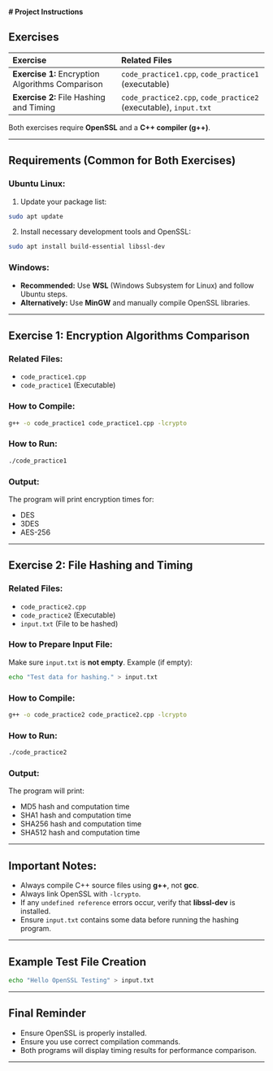 **# Project Instructions**

## Exercises

| Exercise | Related Files |
|:--------|:--------------|
| **Exercise 1:** Encryption Algorithms Comparison | `code_practice1.cpp`, `code_practice1` (executable) |
| **Exercise 2:** File Hashing and Timing | `code_practice2.cpp`, `code_practice2` (executable), `input.txt` |

Both exercises require **OpenSSL** and a **C++ compiler (g++)**.

---

## Requirements (Common for Both Exercises)

### Ubuntu Linux:
1. Update your package list:
```bash
sudo apt update
```
2. Install necessary development tools and OpenSSL:
```bash
sudo apt install build-essential libssl-dev
```

### Windows:
- **Recommended:** Use **WSL** (Windows Subsystem for Linux) and follow Ubuntu steps.
- **Alternatively:** Use **MinGW** and manually compile OpenSSL libraries.

---

## Exercise 1: Encryption Algorithms Comparison

### Related Files:
- `code_practice1.cpp`
- `code_practice1` (Executable)

### How to Compile:
```bash
g++ -o code_practice1 code_practice1.cpp -lcrypto
```

### How to Run:
```bash
./code_practice1
```

### Output:
The program will print encryption times for:
- DES
- 3DES
- AES-256

---

## Exercise 2: File Hashing and Timing

### Related Files:
- `code_practice2.cpp`
- `code_practice2` (Executable)
- `input.txt` (File to be hashed)

### How to Prepare Input File:
Make sure `input.txt` is **not empty**.
Example (if empty):
```bash
echo "Test data for hashing." > input.txt
```

### How to Compile:
```bash
g++ -o code_practice2 code_practice2.cpp -lcrypto
```

### How to Run:
```bash
./code_practice2
```

### Output:
The program will print:
- MD5 hash and computation time
- SHA1 hash and computation time
- SHA256 hash and computation time
- SHA512 hash and computation time

---

## Important Notes:
- Always compile C++ source files using **g++**, not **gcc**.
- Always link OpenSSL with `-lcrypto`.
- If any `undefined reference` errors occur, verify that **libssl-dev** is installed.
- Ensure `input.txt` contains some data before running the hashing program.

---

## Example Test File Creation
```bash
echo "Hello OpenSSL Testing" > input.txt
```

---

## Final Reminder
- Ensure OpenSSL is properly installed.
- Ensure you use correct compilation commands.
- Both programs will display timing results for performance comparison.

---
